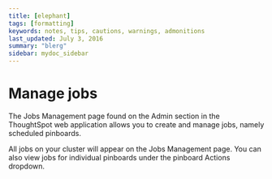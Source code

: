 ```yaml
---
title: [elephant]
tags: [formatting]
keywords: notes, tips, cautions, warnings, admonitions
last_updated: July 3, 2016
summary: "blerg"
sidebar: mydoc_sidebar
---
```

# Manage jobs

The Jobs Management page found on the Admin section in the ThoughtSpot web application allows you to create and manage jobs, namely scheduled pinboards.

All jobs on your cluster will appear on the Jobs Management page. You can also view jobs for individual pinboards under the pinboard Actions dropdown.

